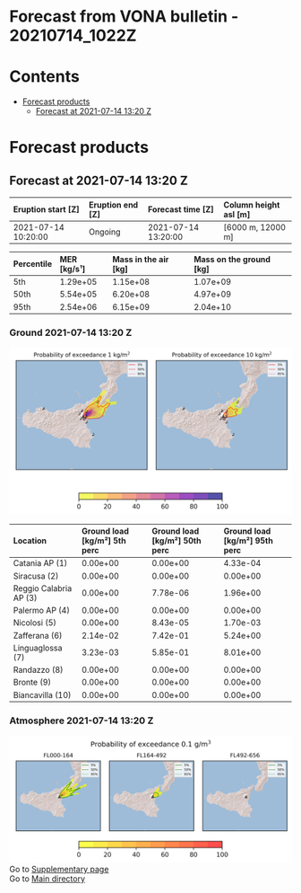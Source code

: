 
Forecast from VONA bulletin - 20210714_1022Z
============================================

Contents
========

* [Forecast products](#forecast-products)
	* [Forecast at 2021-07-14 13:20 Z](#forecast-at-2021-07-14-1320-z)

# Forecast products

## Forecast at 2021-07-14 13:20 Z
  

|Eruption start [Z]|Eruption end [Z]|Forecast time [Z]|Column height asl [m]|
| :--- | :--- | :--- | :--- |
|2021-07-14 10:20:00|Ongoing|2021-07-14 13:20:00|[6000 m, 12000 m]|
  
  

|Percentile|MER [kg/s¹]|Mass in the air [kg]|Mass on the ground [kg]|
| :--- | :--- | :--- | :--- |
|5th|1.29e+05|1.15e+08|1.07e+09|
|50th|5.54e+05|6.20e+08|4.97e+09|
|95th|2.54e+06|6.15e+09|2.04e+10|
  

### Ground 2021-07-14 13:20 Z
  
![](./figures/probability_grd_2021_07_14_1320_scenario_1.png)  
  
  
  
  
  
  
  
  
  

|Location|Ground load [kg/m²] 5th perc|Ground load [kg/m²] 50th perc|Ground load [kg/m²] 95th perc|
| :--- | :--- | :--- | :--- |
|Catania AP (1)|0.00e+00|0.00e+00|4.33e-04|
|Siracusa (2)|0.00e+00|0.00e+00|0.00e+00|
|Reggio Calabria AP (3)|0.00e+00|7.78e-06|1.96e+00|
|Palermo AP (4)|0.00e+00|0.00e+00|0.00e+00|
|Nicolosi (5)|0.00e+00|8.43e-05|1.70e-03|
|Zafferana (6)|2.14e-02|7.42e-01|5.24e+00|
|Linguaglossa (7)|3.23e-03|5.85e-01|8.01e+00|
|Randazzo (8)|0.00e+00|0.00e+00|0.00e+00|
|Bronte (9)|0.00e+00|0.00e+00|0.00e+00|
|Biancavilla (10)|0.00e+00|0.00e+00|0.00e+00|
  

### Atmosphere 2021-07-14 13:20 Z
  
![](./figures/probability_air_2021_07_14_1320_scenario_1_conclev_1.png)  
Go to [Supplementary page](Supplementary_page.md)  
Go to [Main directory](https://github.com/federicapardini/Real_time_ash_forecast)